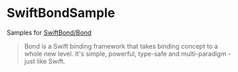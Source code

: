 # SwiftBondSample

Samples for [SwiftBond/Bond](https://github.com/SwiftBond/Bond)
>Bond is a Swift binding framework that takes binding concept to a whole new level. It's simple, powerful, type-safe and multi-paradigm - just like Swift.
